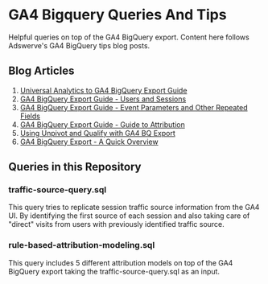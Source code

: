 # GA4 Bigquery Queries And Tips
Helpful queries on top of the GA4 BigQuery export. Content here follows Adswerve's GA4 BigQuery tips blog posts.

## Blog Articles
1. [Universal Analytics to GA4 BigQuery Export Guide](https://adswerve.com/blog/universal-analytics-to-ga4-bigquery-export-guide/)
2. [GA4 BigQuery Export Guide - Users and Sessions](https://adswerve.com/blog/ga4-bigquery-guide-users-and-sessions-part-one/)
3. [GA4 BigQuery Export Guide - Event Parameters and Other Repeated Fields](https://adswerve.com/blog/ga4-bigquery-tips-event-parameters-and-other-repeated-fields-part-two/)
4. [GA4 BigQuery Export Guide - Guide to Attribution](https://adswerve.com/blog/ga4-bigquery-tips-guide-to-attribution/)
5. [Using Unpivot and Qualify with GA4 BQ Export](https://adswerve.com/blog/using-bigquerys-new-unpivot-and-qualify-features-with-the-ga4-export/)
6. [GA4 BigQuery Export - A Quick Overview](https://adswerve.com/blog/the-google-analytics-4-bigquery-export-a-quick-overview/)

## Queries in this Repository
### traffic-source-query.sql
This query tries to replicate session traffic source information from the GA4 UI. By identifying the first source of each session and also taking care of "direct" visits from users with previously identified traffic source.

### rule-based-attribution-modeling.sql
This query includes 5 different attribution models on top of the GA4 BigQuery export taking the traffic-source-query.sql as an input.
